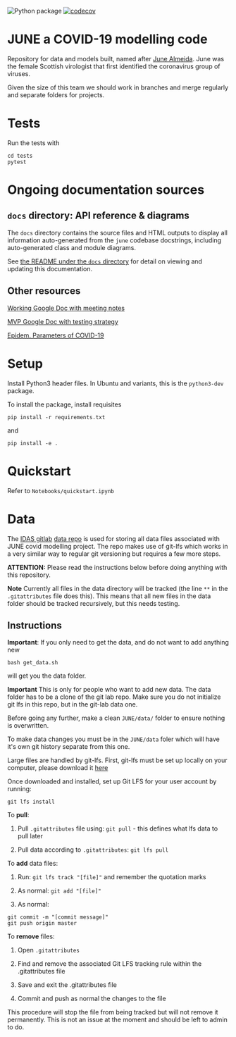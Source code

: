 ![Python package](https://github.com/IDAS-Durham/JUNE/workflows/Python%20package/badge.svg?branch=master)
[![codecov](https://codecov.io/gh/idas-durham/june/branch/master/graph/badge.svg?token=6TKUHtWxJZ)](https://codecov.io/gh/idas-durham/june)

# JUNE a COVID-19 modelling code

Repository for data and models built, named after [June Almeida](https://en.wikipedia.org/wiki/June_Almeida). June was the female Scottish virologist that first identified the coronavirus group of viruses. 

Given the size of this team we should work in branches and merge regularly and separate folders for projects.

# Tests

Run the tests with

```
cd tests
pytest
```

# Ongoing documentation sources

## ``docs`` directory: API reference & diagrams

The ``docs`` directory contains the source files and HTML outputs to
display all information auto-generated from the `june` codebase docstrings,
including auto-generated class and module diagrams.

See [the README under the `docs` directory](docs/README.md) for detail on
viewing and updating this documentation.


## Other resources

[Working Google Doc with meeting notes](https://docs.google.com/document/d/1EwwHZ0s3uVWmkEdhiw94cqrhfoLsTu_Pay2H11LjVOw/edit)

[MVP Google Doc with testing strategy](https://docs.google.com/document/d/1O0v6O3rOlCDKFD66Y9KbZTfKLQPgmP1ScuwrFv4sspo/edit?usp=sharing)

[Epidem. Parameters of COVID-19](https://docs.google.com/document/d/1724PeV7bg9V0JRuQE1vpktB08bFWDmjHrd6HKyOG1Ns/edit#heading=h.xiukf7vmhszk)



# Setup

Install Python3 header files. In Ubuntu and variants, this is the ``python3-dev`` package.

To install the package, install requisites

``pip install -r requirements.txt``

and

``pip install -e .``

# Quickstart

Refer to ``Notebooks/quickstart.ipynb``

# Data

The [IDAS gitlab](https://idas-gitlab.dur.scotgrid.ac.uk) [data repo](https://idas-gitlab.dur.scotgrid.ac.uk/JUNE/data) is used for storing all data files associated with JUNE covid modelling project. The repo makes use of git-lfs which works in a very similar way to regular git versioning but requires a few more steps.

**ATTENTION:** Please read the instructions below before doing anything with this repository.

**Note** Currently all files in the data directory will be tracked (the line `**` in the `.gitattributes` file does this). This means that all new files in the data folder should be tracked recursively, but this needs testing.

## Instructions

**Important**: If you only need to get the data, and do not want to add anything new

```
bash get_data.sh
```

will get you the data folder.

**Important** This is only for people who want to add new data. The data folder has to be a clone of the git lab repo. Make sure you do not initialize git lfs in this repo, but in the git-lab data one.

Before going any further, make a clean `JUNE/data/` folder to ensure nothing is overwritten.

To make data changes you must be in the `JUNE/data` foler which will have it's own git history separate from this one.

Large files are handled by git-lfs. First, git-lfs must be set up locally on your computer, please download it [here](https://git-lfs.github.com)

Once downloaded and installed, set up Git LFS for your user account by running:
```
git lfs install
```

To **pull**:

1. Pull `.gitattributes` file using: `git pull` - this defines what lfs data to pull later

2. Pull data according to `.gitattributes`: `git lfs pull`

To **add** data files:

1. Run: `git lfs track "[file]"` and remember the quotation marks

2. As normal: `git add "[file]"`

3. As normal:
```
git commit -m "[commit message]"
git push origin master
```

To **remove** files:

1. Open `.gitattributes`

2. Find and remove the associated Git LFS tracking rule within the .gitattributes file

3. Save and exit the .gitattributes file

4. Commit and push as normal the changes to the file


This procedure will stop the file from being tracked but will not remove it permanently. This is not an issue at the moment and should be left to admin to do.
